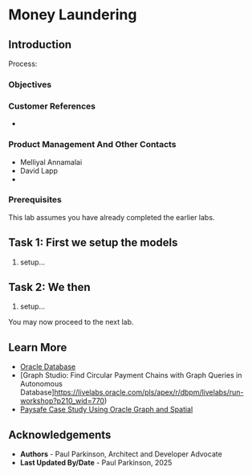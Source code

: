 # Money Laundering

## Introduction

Process:


### Objectives



### Customer References

- 

### Product Management And Other Contacts

- Melliyal Annamalai
- David Lapp
- 

### Prerequisites

This lab assumes you have already completed the earlier labs.

## Task 1: First we setup the models

1. setup...


## Task 2: We then

1. setup...



You may now proceed to the next lab.

## Learn More

* [Oracle Database](https://bit.ly/mswsdatabase)
* [Graph Studio: Find Circular Payment Chains with Graph Queries in Autonomous Database]https://livelabs.oracle.com/pls/apex/r/dbpm/livelabs/run-workshop?p210_wid=770)
* [Paysafe Case Study Using Oracle Graph and Spatial](https://www.oracle.com/a/ocom/docs/paysafe-case-study.pdf)

## Acknowledgements
* **Authors** - Paul Parkinson, Architect and Developer Advocate
* **Last Updated By/Date** - Paul Parkinson, 2025

